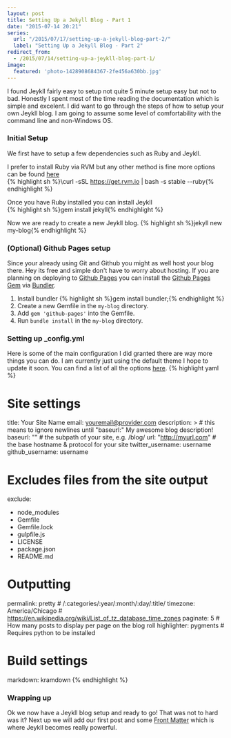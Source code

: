 ```yaml
---
layout: post
title: Setting Up a Jekyll Blog - Part 1
date: "2015-07-14 20:21"
series:
  url: "/2015/07/17/setting-up-a-jekyll-blog-part-2/"
  label: "Setting Up a Jekyll Blog - Part 2"
redirect_from:
  - /2015/07/14/setting-up-a-jeykll-blog-part-1/
image:
  featured: 'photo-1428908684367-2fe456a630bb.jpg'
---
```


I found Jeykll fairly easy to setup not quite 5 minute setup easy but not to bad. Honestly I spent most of the time reading the documentation which is simple and excelent. I did want to go through the steps of how to setup your own Jeykll blog. I am going to assume some level of comfortability with the command line and non-Windows OS.

### Initial Setup
We first have to setup a few dependencies such as Ruby and Jeykll.

I prefer to install Ruby via RVM but any other method is fine more options can be found [here](https://www.ruby-lang.org/en/documentation/installation/)  
{% highlight sh %}\curl -sSL https://get.rvm.io | bash -s stable --ruby{% endhighlight %}

Once you have Ruby installed you can install Jeykll  
{% highlight sh %}gem install jekyll{% endhighlight %}

Now we are ready to create a new Jeykll blog.
{% highlight sh %}jekyll new my-blog{% endhighlight %}


### (Optional) Github Pages setup
Since your already using Git and Github you might as well host your blog there. Hey its free and simple don't have to worry about hosting.
If you are planning on deploying to [Github Pages](https://pages.github.com/) you can install the [Github Pages Gem](https://github.com/github/pages-gem) via [Bundler](http://bundler.io/).
1. Install bundler
{% highlight sh %}gem install bundler;{% endhighlight %}
2. Create a new Gemfile in the `my-blog` directory.
3. Add `gem 'github-pages'` into the Gemfile.
4. Run `bundle install` in the `my-blog` directory.

### Setting up _config.yml
Here is some of the main configuration I did granted there are way more things you can do. I am currently just using the default theme I hope to update it soon. You can find a list of all the options [here](http://jekyllrb.com/docs/configuration/).
{% highlight yaml %}
# Site settings
title: Your Site Name
email: youremail@provider.com
description: > # this means to ignore newlines until "baseurl:"
  My awesome blog description!
baseurl: "" # the subpath of your site, e.g. /blog/
url: "http://myurl.com" # the base hostname & protocol for your site
twitter_username: username
github_username:  username

# Excludes files from the site output
exclude:
  - node_modules
  - Gemfile
  - Gemfile.lock
  - gulpfile.js
  - LICENSE
  - package.json
  - README.md

# Outputting
permalink: pretty # /:categories/:year/:month/:day/:title/
timezone: America/Chicago # https://en.wikipedia.org/wiki/List_of_tz_database_time_zones
paginate: 5 # How many posts to display per page on the blog roll
highlighter: pygments # Requires python to be installed

# Build settings
markdown: kramdown
{% endhighlight %}

### Wrapping up
Ok we now have a Jeykll blog setup and ready to go!  That was not to hard was it? Next up we will add our first post and some [Front Matter](http://jekyllrb.com/docs/frontmatter/) which is where Jeykll becomes really powerful.